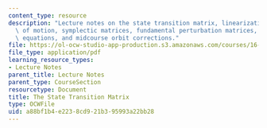 ```yaml
---
content_type: resource
description: "Lecture notes on the state transition matrix, linearization of the equations\
  \ of motion, symplectic matrices, fundamental perturbation matrices, di\uFB00erential\
  \ equations, and midcourse orbit corrections."
file: https://ol-ocw-studio-app-production.s3.amazonaws.com/courses/16-346-astrodynamics-fall-2008/a88bf1b4e2238cd921b395993a22bb28_lec_19.pdf
file_type: application/pdf
learning_resource_types:
- Lecture Notes
parent_title: Lecture Notes
parent_type: CourseSection
resourcetype: Document
title: The State Transition Matrix
type: OCWFile
uid: a88bf1b4-e223-8cd9-21b3-95993a22bb28
---
```

